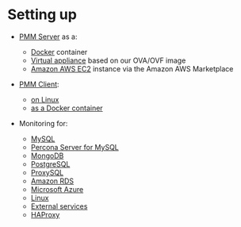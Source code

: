 # Setting up

- [PMM Server](server/index.md) as a:
	- [Docker](server/docker.md) container
	- [Virtual appliance](server/virtual-appliance.md) based on our OVA/OVF image
	- [Amazon AWS EC2](server/aws.md) instance via the Amazon AWS Marketplace

- [PMM Client](client/index.md):
	- [on Linux](client/index.md#installing-pmm-client-with-your-linux-package-manager)
	- [as a Docker container](client/docker.md)

- Monitoring for:
	- [MySQL](client/mysql.md)
	- [Percona Server for MySQL](client/percona-server.md)
	- [MongoDB](client/mongodb.md)
	- [PostgreSQL](client/postgresql.md)
	- [ProxySQL](client/proxysql.md)
	- [Amazon RDS](client/aws.md)
	- [Microsoft Azure](client/azure.md)
	- [Linux](client/linux.md)
	- [External services](client/external.md)
	- [HAProxy](client/haproxy.md)
